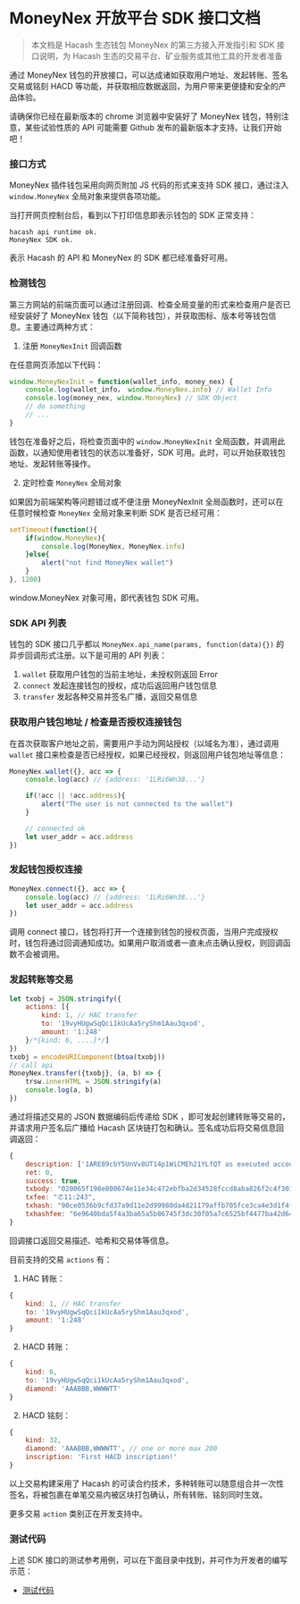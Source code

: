 MoneyNex 开放平台 SDK 接口文档
===

> 本文档是 Hacash 生态钱包 MoneyNex 的第三方接入开发指引和 SDK 接口说明，为 Hacash 生态的交易平台、矿业服务或其他工具的开发者准备

通过 MoneyNex 钱包的开放接口，可以达成诸如获取用户地址、发起转账、签名交易或铭刻 HACD 等功能，并获取相应数据返回，为用户带来更便捷和安全的产品体验。

请确保你已经在最新版本的 chrome 浏览器中安装好了 MoneyNex 钱包，特别注意，某些试验性质的 API 可能需要 Github 发布的最新版本才支持。让我们开始吧！

### 接口方式

MoneyNex 插件钱包采用向网页附加 JS 代码的形式来支持 SDK 接口，通过注入`window.MoneyNex` 全局对象来提供各项功能。

当打开网页控制台后，看到以下打印信息即表示钱包的 SDK 正常支持：

```
hacash api runtime ok.
MoneyNex SDK ok.
```
表示 Hacash 的 API 和 MoneyNex 的 SDK 都已经准备好可用。

### 检测钱包

第三方网站的前端页面可以通过注册回调、检查全局变量的形式来检查用户是否已经安装好了 MoneyNex 钱包（以下简称钱包），并获取图标、版本号等钱包信息。主要通过两种方式：

1. 注册 `MoneyNexInit` 回调函数

在任意网页添加以下代码：

```js
window.MoneyNexInit = function(wallet_info, money_nex) {
    console.log(wallet_info， window.MoneyNex.info) // Wallet Info
    console.log(money_nex, window.MoneyNex) // SDK Object
    // do something
    // ...
}
```

钱包在准备好之后，将检查页面中的 `window.MoneyNexInit` 全局函数，并调用此函数，以通知使用者钱包的状态以准备好，SDK 可用。此时，可以开始获取钱包地址、发起转账等操作。

2. 定时检查 `MoneyNex` 全局对象

如果因为前端架构等问题错过或不便注册 MoneyNexInit 全局函数时，还可以在任意时候检查 `MoneyNex` 全局对象来判断 SDK 是否已经可用：

```js
setTimeout(function(){
    if(window.MoneyNex){
        console.log(MoneyNex, MoneyNex.info)
    }else{
        alert("not find MoneyNex wallet")
    }
}, 1200)

```

window.MoneyNex 对象可用，即代表钱包 SDK 可用。

### SDK API 列表

钱包的 SDK 接口几乎都以 `MoneyNex.api_name(params, function(data){})` 的异步回调形式注册。以下是可用的 API 列表：

1. `wallet` 获取用户钱包的当前主地址，未授权则返回 Error
2. `connect` 发起连接钱包的授权，成功后返回用户钱包信息
3. `transfer` 发起各种交易并签名广播，返回交易信息

### 获取用户钱包地址 / 检查是否授权连接钱包

在首次获取客户地址之前，需要用户手动为网站授权（以域名为准），通过调用 `wallet` 接口来检查是否已经授权，如果已经授权，则返回用户钱包地址等信息：

```js
MoneyNex.wallet({}, acc => {
    console.log(acc) // {address: '1LRi6Wn38...'}

    if(!acc || !acc.address){
        alert("The user is not connected to the wallet")
    }

    // connected ok
    let user_addr = acc.address
})
```

### 发起钱包授权连接

```js
MoneyNex.connect({}, acc => {
    console.log(acc) // {address: '1LRi6Wn38...'}
    let user_addr = acc.address
})
```

调用 connect 接口，钱包将打开一个连接到钱包的授权页面，当用户完成授权时，钱包将通过回调通知成功。如果用户取消或者一直未点击确认授权，则回调函数不会被调用。

### 发起转账等交易

```js
let txobj = JSON.stringify({
    actions: [{
        kind: 1, // HAC transfer
        to: '19vyHUgwSqQci1kUcAa5ryShm1Aau3qxod',
        amount: '1:248'
    }/*{kind: 6, ....}*/]
})
txobj = encodeURIComponent(btoa(txobj))
// call api
MoneyNex.transfer({txobj}, (a, b) => {
    trsw.innerHTML = JSON.stringify(a)
    console.log(a, b)
})

```

通过将描述交易的 JSON 数据编码后传递给 SDK ，即可发起创建转账等交易的，并请求用户签名后广播给 Hacash 区块链打包和确认。签名成功后将交易信息回调返回：

```js
{
    description: ['1ARE89cbY5UnVv8UT14p1WiCMEh21YLfQT as executed account and pay 0.00011HAC tx fee', 'Transfer 1HAC to 19vyHUgwSqQci1kUcAa5ryShm1Aau3qxod'],
    ret: 0,
    success: true,
    txbody: "020065f198e800674e11e34c472ebfba2d34528fccd8aba826f2c4f3010b000100010061f6092ccb33aae47d219f801a7fa41a4649fdb9f8010100000000",
    txfee: "ㄜ11:243",
    txhash: "90ce0536b9cfd37a9d11e2d99980da4d21179affb705fce3ca4e3d1f4f96ce24",
    txhashfee: "6e9640bda5f4a3ba65a5b86745f3dc30f05a7c6525bf4477ba42d64041578c9d"
}
```

回调接口返回交易描述、哈希和交易体等信息。

目前支持的交易 `actions` 有：

1. HAC 转账：

```js
{
    kind: 1, // HAC transfer
    to: '19vyHUgwSqQci1kUcAa5ryShm1Aau3qxod',
    amount: '1:248'
}
```

2. HACD 转账：

```js
{
    kind: 6,
    to: '19vyHUgwSqQci1kUcAa5ryShm1Aau3qxod',
    diamond: 'AAABBB,WWWWTT'
}
```

2. HACD 铭刻：

```js
{
    kind: 32,
    diamond: 'AAABBB,WWWWTT', // one or more max 200
    inscription: 'First HACD inscription!' 
}
```

以上交易构建采用了 Hacash 的可读合约技术，多种转账可以随意组合并一次性签名，将被包裹在单笔交易内被区块打包确认，所有转账、铭刻同时生效。

更多交易 `action` 类别正在开发支持中。

### 测试代码

上述 SDK 接口的测试参考用例，可以在下面目录中找到，并可作为开发者的编写示范：

- [测试代码](https://github.com/hacashcom/MoneyNex/tree/main/test)
